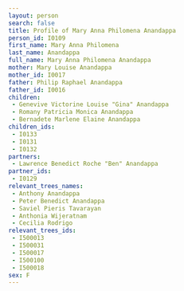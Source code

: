 ```yaml
---
layout: person
search: false
title: Profile of Mary Anna Philomena Anandappa
person_id: I0109
first_name: Mary Anna Philomena
last_name: Anandappa
full_name: Mary Anna Philomena Anandappa
mother: Mary Louise Anandappa
mother_id: I0017
father: Philip Raphael Anandappa
father_id: I0016
children:
 - Genevive Victorine Louise "Gina" Anandappa
 - Romany Patricia Monica Anandappa
 - Bernadete Marlene Elaine Anandappa
children_ids:
 - I0133
 - I0131
 - I0132
partners:
 - Lawrence Benedict Roche "Ben" Anandappa
partner_ids:
 - I0129
relevant_trees_names:
 - Anthony Anandappa
 - Peter Benedict Anandappa
 - Saviel Pieris Tavarayan
 - Anthonia Wijeratnam
 - Cecilia Rodrigo
relevant_trees_ids:
 - I500013
 - I500031
 - I500017
 - I500100
 - I500018
sex: F
---
```


